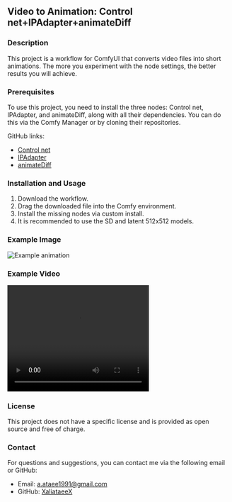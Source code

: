 ## Video to Animation: Control net+IPAdapter+animateDiff

### Description
This project is a workflow for ComfyUI that converts video files into short animations. The more you experiment with the node settings, the better results you will achieve.

### Prerequisites
To use this project, you need to install the three nodes: Control net, IPAdapter, and animateDiff, along with all their dependencies. You can do this via the Comfy Manager or by cloning their repositories.

GitHub links:
- [Control net](https://github.com/lllyasviel/ControlNet)
- [IPAdapter](https://github.com/lllyasviel/IPAdapter)
- [animateDiff](https://github.com/lllyasviel/animateDiff)

### Installation and Usage
1. Download the workflow.
2. Drag the downloaded file into the Comfy environment.
3. Install the missing nodes via custom install.
4. It is recommended to use the SD and latent 512x512 models.

### Example Image
![Example animation](images/animation-example.png)

### Example Video
<video width="320" height="240" controls>
  <source src="videos/animation-example.mp4" type="video/mp4">
  Your browser does not support the video tag.
</video>

### License
This project does not have a specific license and is provided as open source and free of charge.

### Contact
For questions and suggestions, you can contact me via the following email or GitHub:
- Email: [a.ataee1991@gmail.com](mailto:your-email@example.com)
- GitHub: [XaliataeeX](https://github.com/XaliataeeX)
